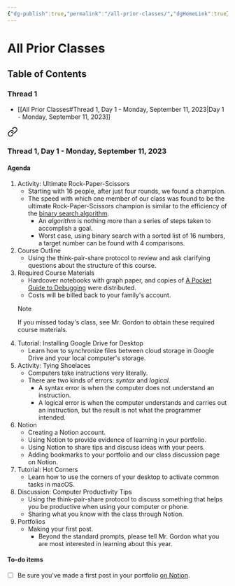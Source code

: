 ```yaml
---
{"dg-publish":true,"permalink":"/all-prior-classes/","dgHomeLink":true}
---
```


# All Prior Classes

## Table of Contents

### Thread 1

- [[All Prior Classes#Thread 1, Day 1 - Monday, September 11, 2023\|Day 1 - Monday, September 11, 2023]]


<div class="transclusion internal-embed is-loaded"><a class="markdown-embed-link" href="/thread-1/day-1/" aria-label="Open link"><svg xmlns="http://www.w3.org/2000/svg" width="24" height="24" viewBox="0 0 24 24" fill="none" stroke="currentColor" stroke-width="2" stroke-linecap="round" stroke-linejoin="round" class="svg-icon lucide-link"><path d="M10 13a5 5 0 0 0 7.54.54l3-3a5 5 0 0 0-7.07-7.07l-1.72 1.71"></path><path d="M14 11a5 5 0 0 0-7.54-.54l-3 3a5 5 0 0 0 7.07 7.07l1.71-1.71"></path></svg></a><div class="markdown-embed">




### Thread 1, Day 1 - Monday, September 11, 2023
#### Agenda
1. Activity: Ultimate Rock-Paper-Scissors
	- Starting with 16 people, after just four rounds, we found a champion.
	- The speed with which one member of our class was found to be the ultimate Rock-Paper-Scissors champion is similar to the efficiency of the [binary search algorithm](https://yongdanielliang.github.io/animation/web/BinarySearchNew.html).
		- An *algorithm* is nothing more than a series of steps taken to accomplish a goal.
		- Worst case, using binary search with a sorted list of 16 numbers, a target number can be found with 4 comparisons. 
1. Course Outline
	- Using the think-pair-share protocol to review and ask clarifying questions about the structure of this course.
1. Required Course Materials
	- Hardcover notebooks with graph paper, and copies of [A Pocket Guide to Debugging](https://store.wizardzines.com/products/the-pocket-guide-to-debugging) were distributed.
	- Costs will be billed back to your family's account.
	> [!NOTE]
	> If you missed today's class, see Mr. Gordon to obtain these required course materials.
1. Tutorial: Installing Google Drive for Desktop
	- Learn how to synchronize files between cloud storage in Google Drive and your local computer's storage.
1. Activity: Tying Shoelaces
	- Computers take instructions very literally.
	- There are two kinds of errors: *syntax* and *logical*.
		- A syntax error is when the computer does not understand an instruction.
		- A logical error is when the computer understands and carries out an instruction, but the result is not what the programmer intended.
1. Notion
	- Creating a Notion account.
	- Using Notion to provide evidence of learning in your portfolio.
	- Using Notion to share tips and discuss ideas with your peers.
	- Adding bookmarks to your portfolio and our class discussion page on Notion.
1. Tutorial: Hot Corners
	- Learn how to use the corners of your desktop to activate common tasks in macOS.
1. Discussion: Computer Productivity Tips
	- Using the think-pair-share protocol to discuss something that helps you be productive when using your computer or phone.
	- Sharing what you know with the class through Notion.
1. Portfolios
	- Making your first post.
		- Beyond the standard prompts, please tell Mr. Gordon what you are most interested in learning about this year.
#### To-do items
- [ ] Be sure you've made a first post in your portfolio [on Notion](https://notion.so).

</div></div>
